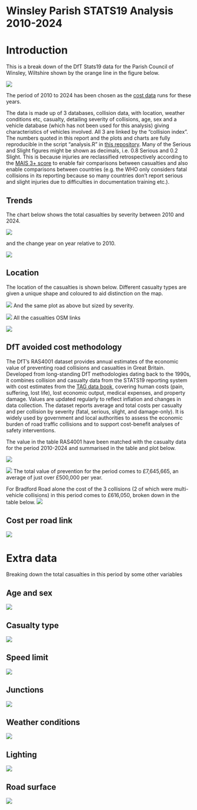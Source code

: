 # Winsley Parish STATS19 Analysis 2010-2024


# Introduction

This is a break down of the DfT Stats19 data for the Parish Council of
Winsley, Wiltshire shown by the orange line in the figure below.

![](plots/winsley.png)

The period of 2010 to 2024 has been chosen as the [cost
data](https://assets.publishing.service.gov.uk/media/68d421cc275fc9339a248c8e/ras4001.ods)
runs for these years.

The data is made up of 3 databases, collision data, with location,
weather conditions etc, casualty, detailing severity of collisions, age,
sex and a vehicle database (which has not been used for this analysis)
giving characteristics of vehicles involved. All 3 are linked by the
“collision index”. The numbers quoted in this report and the plots and
charts are fully reproducible in the script “analysis.R” in [this
repository](https://github.com/BlaiseKelly/winsley_stats19). Many of the
Serious and Slight figures might be shown as decimals, i.e. 0.8 Serious
and 0.2 Slight. This is because injuries are reclassified
retrospectively according to the [MAIS 3+
score](https://assets.publishing.service.gov.uk/media/5a7f62b840f0b62305b86d3b/rrcgb2015-03.pdf)
to enable fair comparisons between casualties and also enable
comparisons between countries (e.g. the WHO only considers fatal
collisions in its reporting because so many countries don’t report
serious and slight injuries due to difficulties in documentation
training etc.).

## Trends

The chart below shows the total casualties by severity between 2010 and
2024.

![](plots/year_totals.png)

and the change year on year relative to 2010.

![](plots/index.png)

## Location

The location of the casualties is shown below. Different casualty types
are given a unique shape and coloured to aid distinction on the map.

![](plots/cas_type_map.png) And the same plot as above but sized by
severity.

![](plots/cas_type_sev_map.png) All the casualties OSM links

![](plots/cas_osm_links.png)

## DfT avoided cost methodology

The DfT’s RAS4001 dataset provides annual estimates of the economic
value of preventing road collisions and casualties in Great Britain.
Developed from long-standing DfT methodologies dating back to the 1990s,
it combines collision and casualty data from the STATS19 reporting
system with cost estimates from the [TAG data
book](https://www.gov.uk/guidance/transport-analysis-guidance-tag),
covering human costs (pain, suffering, lost life), lost economic output,
medical expenses, and property damage. Values are updated regularly to
reflect inflation and changes in data collection. The dataset reports
average and total costs per casualty and per collision by severity
(fatal, serious, slight, and damage-only). It is widely used by
government and local authorities to assess the economic burden of road
traffic collisions and to support cost-benefit analyses of safety
interventions.

The value in the table RAS4001 have been matched with the casualty data
for the period 2010-2024 and summarised in the table and plot below.

![](plots/annual_table.png)

![](plots/cc_bar.png) The total value of prevention for the period comes
to £7,645,665, an average of just over £500,000 per year.

For Bradford Road alone the cost of the 3 collisions (2 of which were
multi-vehicle collisions) in this period comes to £616,050, broken down
in the table below. ![](plots/bradford_road_table.png)

## Cost per road link

![](plots/cost_osm_links.png)

# Extra data

Breaking down the total casualties in this period by some other
variables

## Age and sex

![](plots/sex_age.png)

## Casualty type

![](plots/casualty_type.png)

## Speed limit

![](plots/speed_limit.png)

## Junctions

![](plots/junction_type.png)

## Weather conditions

![](plots/weather_conditions.png)

## Lighting

![](plots/lighting.png)

## Road surface

![](plots/road_surface.png)

